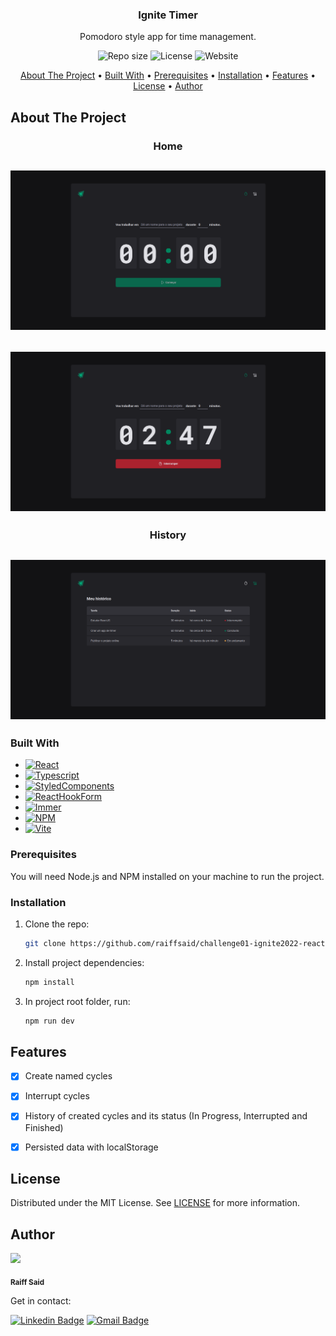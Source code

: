 <h3 align="center">Ignite Timer</h3>

  <p align="center">
    Pomodoro style app for time management.
  </p>
</div>

<p align="center">
  <img alt="Repo size" src="https://img.shields.io/github/repo-size/raiffsaid/ignite-timer?style=flat-square" />
  <img alt="License" src="https://img.shields.io/github/license/raiffsaid/ignite-timer?label=license&style=flat-square" />
  <img alt="Website" src="https://img.shields.io/website?style=flat-square&up_message=Online&url=https%3A%2F%2Fignite-timer-raiffsaid.vercel.app%2F" />
</p>

<p align="center">
 <a href="#about-the-project">About The Project</a> •
 <a href="#built-with">Built With</a> • 
 <a href="#prerequisites">Prerequisites</a> • 
 <a href="#installation">Installation</a> • 
 <a href="#features">Features</a> • 
 <a href="#license">License</a> •
 <a href="#author">Author</a>
</p>


## About The Project

<h3 align="center">Home</h3>
<h2 align="center">
    <img alt="Ignite Timer - ReactJS 2022" src="images/home.jpg">
</h2>

<h2 align="center">
    <img alt="Ignite Timer - ReactJS 2022" src="images/home2.jpg">
</h2>

<h3 align="center">History</h3>
<h2 align="center">
    <img alt="Ignite Timer - ReactJS 2022" src="images/history.jpg">
</h2>


### Built With

* [![React][React.js]][React-url]
* [![Typescript][Typescript]][Typescript-url]
* [![StyledComponents][StyledComponents]][StyledComponents-url]
* [![ReactHookForm][ReactHookForm]][ReactHookForm-url]
* [![Immer][Immer]][Immer-url]
* [![NPM][NPM]][NPM-url]
* [![Vite][Vite]][Vite-url]


### Prerequisites

You will need Node.js and NPM installed on your machine to run the project.


### Installation

1. Clone the repo:
   ```sh
   git clone https://github.com/raiffsaid/challenge01-ignite2022-reactjs.git
   ```
2. Install project dependencies:
   ```sh
   npm install
   ```
3. In project root folder, run:
   ```sh
   npm run dev
   ```


## Features

- [x] Create named cycles 
- [x] Interrupt cycles
- [x] History of created cycles and its status (In Progress, Interrupted and Finished)
- [x] Persisted data with localStorage


## License

Distributed under the MIT License. See [LICENSE][license] for more information.


## 


## Author

 <img src="https://avatars.githubusercontent.com/u/28994297?s=400&u=8257d240f1ad1a105abe224ff1e131a9f0f872e6&v=4" width="100px;" />

 <sub><b>Raiff Said</b></sub>

 Get in contact:

[![Linkedin Badge](https://img.shields.io/badge/-Raiff_Said-blue?style=flat-square&logo=Linkedin&logoColor=white)][linkedin-url] 
[![Gmail Badge](https://img.shields.io/badge/-raiff.said@gmail.com-c14438?style=flat-square&logo=Gmail&logoColor=white)][email]


<!-- MARKDOWN LINKS & IMAGES -->
<!-- https://www.markdownguide.org/basic-syntax/#reference-style-links -->
[linkedin-url]: https://linkedin.com/in/raiffsaid
[email]: mailto:raiff.said@gmail.com

[license]: https://github.com/raiffsaid/ignite-timer/blob/main/LICENSE.md

[React.js]: https://img.shields.io/badge/ReactJS-20232A?style=for-the-badge&logo=react&logoColor=61DAFB
[React-url]: https://reactjs.org/

[Vite]: https://img.shields.io/badge/-vite-20232A?style=for-the-badge&logo=vite&logoColor=646CFF
[Vite-url]: https://vitejs.dev/

[Typescript]: https://img.shields.io/badge/Typescript-20232A?style=for-the-badge&logo=typescript&logoColor=3178C6
[Typescript-url]: https://www.typescriptlang.org/

[NPM]: https://img.shields.io/badge/Npm-20232A?style=for-the-badge&logo=npm&logoColor=CB3837
[NPM-url]: https://www.npmjs.com/

[License-Badge]: https://img.shields.io/github/license/raiffsaid/challenge01-ignite2022-reactjs?style=flat-square

[Immer]: https://img.shields.io/badge/Immer-20232A?style=for-the-badge&logo=immer&logoColor=00E7C3
[Immer-url]: https://github.com/immerjs/immer


[StyledComponents]: https://img.shields.io/badge/Styled_components-20232A?style=for-the-badge&logo=styled%20components&logoColor=DB7093
[StyledComponents-url]: https://styled-components.com/

[ReactHookForm]: https://img.shields.io/badge/React_Hook_Form-20232A?style=for-the-badge&logo=react%20hook%20form&logoColor=EC5990
[ReactHookForm-url]: https://react-hook-form.com/